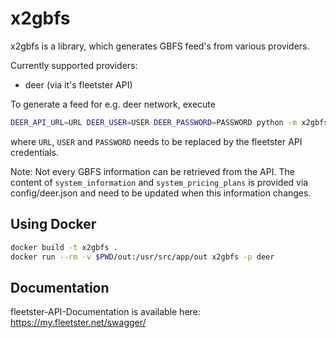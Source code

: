 # x2gbfs

x2gbfs is a library, which generates GBFS feed's from various providers.

Currently supported providers:
* deer (via it's fleetster API)


To generate a feed for e.g. deer network, execute

```sh
DEER_API_URL=URL DEER_USER=USER DEER_PASSWORD=PASSWORD python -m x2gbfs.x2gbfs -c deer
```

where `URL`, `USER` and `PASSWORD` needs to be replaced by the fleetster API credentials.

Note: Not every GBFS information can be retrieved from the API. The content of `system_information` and `system_pricing_plans` is provided via config/deer.json and need to be updated when this information changes.

## Using Docker

```sh
docker build -t x2gbfs .
docker run --rm -v $PWD/out:/usr/src/app/out x2gbfs -p deer
```

## Documentation

fleetster-API-Documentation is available here: https://my.fleetster.net/swagger/
